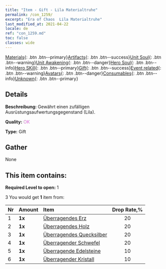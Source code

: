 ```yaml
---
title: "Item - Gift - Lila Materialtruhe"
permalink: /con_1259/
excerpt: "Era of Chaos  Lila Materialtruhe"
last_modified_at: 2021-04-22
locale: de
ref: "con_1259.md"
toc: false
classes: wide
---
```

 [Materials](/ItemsDE/){: .btn .btn--primary}[Artifacts](/ItemsDE/Artifacts/){: .btn .btn--success}[Unit Soul](/ItemsDE/UnitSoul/){: .btn .btn--warning}[Unit Awakening](/ItemsDE/UnitAwakening/){: .btn .btn--danger}[Hero Soul](/ItemsDE/HeroSoul/){: .btn .btn--info}[Hero SKill](/ItemsDE/HeroSkill/){: .btn .btn--primary}[Gift](/ItemsDE/Gift/){: .btn .btn--success}[Event related](/ItemsDE/Events/){: .btn .btn--warning}[Avatars](/ItemsDE/Avatars/){: .btn .btn--danger}[Consumables](/ItemsDE/Consumables/){: .btn .btn--info}[Unknown](/ItemsDE/Unknown/){: .btn .btn--primary}

## Details
 **Beschreibung:** Gewährt einen zufälligen Ausrüstungsaufwertungsgegenstand (Lila).

 **Quality:** <span style="color: #DA70D6">OK</span>

 **Type:** Gift

## Gather

  None

## This item contains:

 **Required Level to open:** 1

 3 You would get **1** item  from:

  | Nr | Amount |     Item    | Drop Rate,% |
  |:---|:-------|:------------|:---------:|
  | 1 |  **1x** | [Überragendes Erz](/de/Items/mat_33/) | 20 | 
  | 2 |  **1x** | [Überragendes Holz](/de/Items/mat_34/) | 20 | 
  | 3 |  **1x** | [Überragendes Quecksilber](/de/Items/mat_35/) | 20 | 
  | 4 |  **1x** | [Überragender Schwefel](/de/Items/mat_36/) | 20 | 
  | 5 |  **1x** | [Überragende Edelsteine](/de/Items/mat_37/) | 10 | 
  | 6 |  **1x** | [Überragender Kristall](/de/Items/mat_38/) | 10 | 
